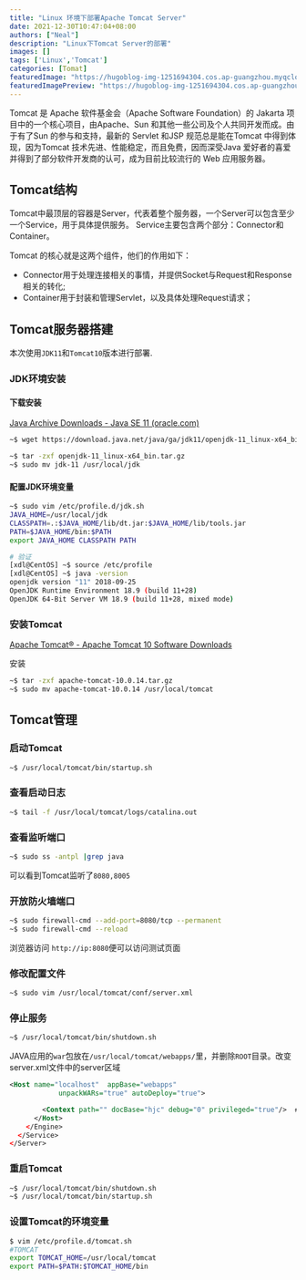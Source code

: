 ```yaml
---
title: "Linux 环境下部署Apache Tomcat Server"
date: 2021-12-30T10:47:04+08:00
authors: ["Neal"]
description: "Linux下Tomcat Server的部署"
images: []
tags: ['Linux','Tomcat']
categories: [Tomat]
featuredImage: "https://hugoblog-img-1251694304.cos.ap-guangzhou.myqcloud.com/blog/apache-tomcat-1.webp"
featuredImagePreview: "https://hugoblog-img-1251694304.cos.ap-guangzhou.myqcloud.com/blog/apache-tomcat-1.webp"
---
```


Tomcat 是 Apache 软件基金会（Apache Software Foundation）的 Jakarta 项目中的一个核心项目，由Apache、Sun 和其他一些公司及个人共同开发而成。由于有了Sun 的参与和支持，最新的 Servlet 和JSP 规范总是能在Tomcat 中得到体现，因为Tomcat 技术先进、性能稳定，而且免费，因而深受Java 爱好者的喜爱并得到了部分软件开发商的认可，成为目前比较流行的 Web 应用服务器。

<!--more-->

## Tomcat结构

Tomcat中最顶层的容器是Server，代表着整个服务器，一个Server可以包含至少一个Service，用于具体提供服务。
Service主要包含两个部分：Connector和Container。

Tomcat 的核心就是这两个组件，他们的作用如下：

- Connector用于处理连接相关的事情，并提供Socket与Request和Response相关的转化;
- Container用于封装和管理Servlet，以及具体处理Request请求；

## Tomcat服务器搭建

本次使用`JDK11`和`Tomcat10`版本进行部署.

### JDK环境安装

#### 下载安装

[Java Archive Downloads - Java SE 11 (oracle.com)](https://www.oracle.com/java/technologies/javase/jdk11-archive-downloads.html)

```bash
~$ wget https://download.java.net/java/ga/jdk11/openjdk-11_linux-x64_bin.tar.gz

~$ tar -zxf openjdk-11_linux-x64_bin.tar.gz
~$ sudo mv jdk-11 /usr/local/jdk
```

#### 配置JDK环境变量

```bash
~$ sudo vim /etc/profile.d/jdk.sh
JAVA_HOME=/usr/local/jdk
CLASSPATH=.:$JAVA_HOME/lib/dt.jar:$JAVA_HOME/lib/tools.jar
PATH=$JAVA_HOME/bin:$PATH
export JAVA_HOME CLASSPATH PATH

# 验证
[xdl@CentOS] ~$ source /etc/profile
[xdl@CentOS] ~$ java -version
openjdk version "11" 2018-09-25
OpenJDK Runtime Environment 18.9 (build 11+28)
OpenJDK 64-Bit Server VM 18.9 (build 11+28, mixed mode)
```

### 安装Tomcat

[Apache Tomcat® - Apache Tomcat 10 Software Downloads](https://tomcat.apache.org/download-10.cgi)

安装

```bash
~$ tar -zxf apache-tomcat-10.0.14.tar.gz
~$ sudo mv apache-tomcat-10.0.14 /usr/local/tomcat
```

## Tomcat管理

### 启动Tomcat

```bash
~$ /usr/local/tomcat/bin/startup.sh
```

### 查看启动日志

```bash
~$ tail -f /usr/local/tomcat/logs/catalina.out
```

### 查看监听端口

```bash
~$ sudo ss -antpl |grep java
```

可以看到Tomcat监听了`8080,8005`

### 开放防火墙端口

```bash
~$ sudo firewall-cmd --add-port=8080/tcp --permanent
~$ sudo firewall-cmd --reload
```

浏览器访问 `http://ip:8080`便可以访问测试页面

### 修改配置文件

```bash
~$ sudo vim /usr/local/tomcat/conf/server.xml
```

### 停止服务

```bash
~$ /usr/local/tomcat/bin/shutdown.sh
```

JAVA应用的`war`包放在`/usr/local/tomcat/webapps/`里，并删除`ROOT`目录。改变server.xml文件中的server区域

```xml
<Host name="localhost"  appBase="webapps"
            unpackWARs="true" autoDeploy="true">

        <Context path="" docBase="hjc" debug="0" privileged="true"/>  #加入此行
      </Host>
    </Engine>
  </Service>
</Server>
```

### 重启Tomcat

```bash
~$ /usr/local/tomcat/bin/shutdown.sh
~$ /usr/local/tomcat/bin/startup.sh
```

### 设置Tomcat的环境变量

```bash
$ vim /etc/profile.d/tomcat.sh
#TOMCAT
export TOMCAT_HOME=/usr/local/tomcat
export PATH=$PATH:$TOMCAT_HOME/bin
```
